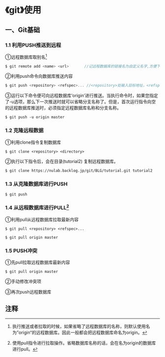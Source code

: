 # 《git》使用

## 一、Git基础

### 1.1 利用PUSH推送到远程

①远程数据库取别名[^1]

```c
$ git remote add <name> <url>		//记远程数据库的链接名为自定义名字,方便下次推送
```

②利用push命令向数据库推送内容

```c
$ git push <repository> <refspec>... //<repository>处输入目标地址，<refspec>处指定推送的分支。
```

③运行以下命令便可向远程数据库‘origin’进行推送。当执行命令时，如果您指定了-u选项，那么下一次推送时就可以省略分支名称了。但是，首次运行指令向空的远程数据库推送时，必须指定远程数据库名称和分支名称。

```
$ git push -u origin master
```

### 1.2 克隆远程数据

①利用clone指令复制数据库

```
$ git clone <repository> <directory>
```

②执行以下指令后，会在目录(tutorial2) 复制远程数据库。

```
$ git clone https://nulab.backlog.jp/git/BLG/tutorial.git tutorial2
```

### 1.3 从克隆数据库进行PUSH

```
$ git push
```

### 1.4 从远程数据库进行PULL[^2]

①利用pull从远程数据库拉取最新内容

```
$ git pull <repository> <refspec>...
```

```
$ git pull origin master
```

### 1.5 PUSH冲突

①先pull拉取远程数据库最新内容

```
$ git pull origin master
```

②手动修改冲突项

③再次push远程数据库

















































## 注释

[^1]:执行推送或者拉取的时候，如果省略了远程数据库的名称，则默认使用名为”origin“的远程数据库。因此一般都会把远程数据库命名为origin。
[^2]:使用pull指令进行拉取操作。省略数据库名称的话，会在名为origin的数据库进行pull。
